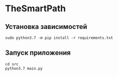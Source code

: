# TheSmartPath

## Установка зависимостей
```
sudo python3.7 -m pip install -r requirements.txt
```

## Запуск приложения

```
cd src
python3.7 main.py 
```
